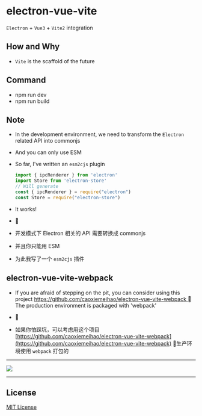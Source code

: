 # electron-vue-vite
`Electron` + `Vue3` + `Vite2` integration

## How and Why
- `Vite` is the scaffold of the future

## Command
- npm run dev
- npm run build

## Note
- In the development environment, we need to transform the `Electron` related API into commonjs
- And you can only use ESM
- So far, I've written an `esm2cjs` plugin
  ```ts
  import { ipcRenderer } from 'electron'
  import Store from 'electron-store'
  // Will generate
  const { ipcRenderer } = require("electron")
  const Store = require("electron-store")
  ```
- It works!

- 🚀

- 开发模式下 Electron 相关的 API 需要转换成 commonjs
- 并且你只能用 ESM
- 为此我写了一个 `esm2cjs` 插件

## electron-vue-vite-webpack
- If you are afraid of stepping on the pit, you can consider using this project
[ https://github.com/caoxiemeihao/electron-vue-vite-webpack ]( https://github.com/caoxiemeihao/electron-vue-vite-webpack)
 The production environment is packaged with 'webpack'

- 🚀

- 如果你怕踩坑，可以考虑用这个项目
  [https://github.com/caoxiemeihao/electron-vue-vite-webpack](https://github.com/caoxiemeihao/electron-vue-vite-webpack)
 生产环境使用 `webpack` 打包的

---

![](https://raw.githubusercontent.com/caoxiemeihao/electron-vue-vite/main/screenshot/800x600-2.png)

---

## License

[MIT License](https://opensource.org/licenses/MIT)
